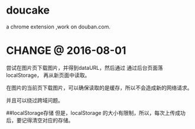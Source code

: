 # doucake
a chrome extension ,work on douban.com.

# CHANGE @ 2016-08-01
尝试在图片页下载图片，并得到dataURL，然后通过 通过后台页面落 localStorage，
再从新页面中读取。

在图片的当前页下载图片，可以确保读取的是缓存，所以不会造成新的网络请求。

并且可以绕过跨域问题。

##localStorage存储
但是，localStorage 的大小有限制，所以，每次上传成功后，要记得清空对应的存储。
